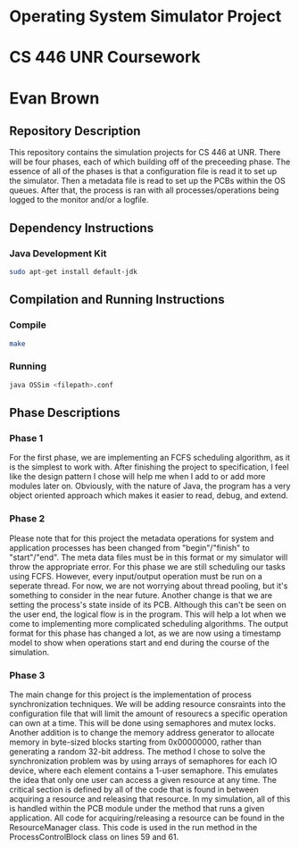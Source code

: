 # Operating System Simulator Project
# CS 446 UNR Coursework
# Evan Brown

## Repository Description
This repository contains the simulation projects for CS 446 at UNR. There will be four phases, each of which building off of the preceeding phase. The essence of all of the phases is that a configuration file is read it to set up the simulator. Then a metadata file is read to set up the PCBs within the OS queues. After that, the process is ran with all processes/operations being logged to the monitor and/or a logfile.

## Dependency Instructions

### Java Development Kit
```bash
sudo apt-get install default-jdk
```
## Compilation and Running Instructions

### Compile
```bash
make
```
### Running
```bash
java OSSim <filepath>.conf
```
## Phase Descriptions

### Phase 1
For the first phase, we are implementing an FCFS scheduling algorithm, as it is the simplest to work with. After finishing the project to specification, I feel like the design pattern I chose will help me when I add to or add more modules later on. Obviously, with the nature of Java, the program has a very object oriented approach which makes it easier to read, debug, and extend.

### Phase 2
Please note that for this project the metadata operations for system and application processes has been changed from "begin"/"finish" to "start"/"end". The meta data files must be in this format or my simulator will throw the appropriate error. For this phase we are still scheduling our tasks using FCFS. However, every input/output operation must be run on a seperate thread. For now, we are not worrying about thread pooling, but it's something to consider in the near future. Another change is that we are setting the process's state inside of its PCB. Although this can't be seen on the user end, the logical flow is in the program. This will help a lot when we come to implementing more complicated scheduling algorithms. The output format for this phase has changed a lot, as we are now using a timestamp model to show when operations start and end during the course of the simulation.

### Phase 3
The main change for this project is the implementation of process synchronization techniques. We will be adding resource consraints into the configuration file that will limit the amount of resourecs a specific operation can own at a time. This will be done using semaphores and mutex locks. Another addition is to change the memory address generator to allocate memory in byte-sized blocks starting from 0x00000000, rather than generating a random 32-bit address. The method I chose to solve the synchronization problem was by using arrays of semaphores for each IO device, where each element contains a 1-user semaphore. This emulates the idea that only one user can access a given resource at any time. The critical section is defined by all of the code that is found in between acquiring a resource and releasing that resource. In my simulation, all of this is handled within the PCB module under the method that runs a given application. All code for acquiring/releasing a resource can be found in the ResourceManager class. This code is used in the run method in the ProcessControlBlock class on lines 59 and 61.